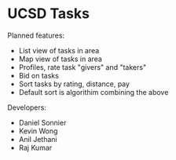 # UCSD Tasks

Planned features:
- List view of tasks in area
- Map view of tasks in area
- Profiles, rate task "givers" and "takers"
- Bid on tasks
- Sort tasks by rating, distance, pay
- Default sort is algorithim combining the above

Developers:
- Daniel Sonnier
- Kevin Wong
- Anil Jethani
- Raj Kumar
